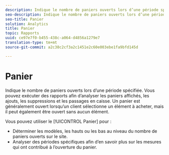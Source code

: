 ```yaml
---
description: Indique le nombre de paniers ouverts lors d’une période spécifiée. Vous pouvez exécuter des rapports afin d’analyser les paniers affichés, les ajouts, les suppressions et les passages en caisse. Un panier est généralement ouvert lorsqu’un client sélectionne un élément à acheter, mais il peut également être ouvert sans aucun élément.
seo-description: Indique le nombre de paniers ouverts lors d’une période spécifiée. Vous pouvez exécuter des rapports afin d’analyser les paniers affichés, les ajouts, les suppressions et les passages en caisse. Un panier est généralement ouvert lorsqu’un client sélectionne un élément à acheter, mais il peut également être ouvert sans aucun élément.
seo-title: Panier
solution: Analytics
title: Panier
topic: Rapports
uuid: ce97e7f0-b455-438c-a064-d4856a1279e7
translation-type: tm+mt
source-git-commit: a2c38c2cf3a2c1451e2c60e003ebe1fa9bfd145d

---
```



# Panier

Indique le nombre de paniers ouverts lors d’une période spécifiée. Vous pouvez exécuter des rapports afin d’analyser les paniers affichés, les ajouts, les suppressions et les passages en caisse. Un panier est généralement ouvert lorsqu’un client sélectionne un élément à acheter, mais il peut également être ouvert sans aucun élément.

Vous pouvez utiliser le [!UICONTROL Panier] pour :

* Déterminer les modèles, les hauts ou les bas au niveau du nombre de paniers ouverts sur le site.
* Analyser des périodes spécifiques afin d’en savoir plus sur les mesures qui ont contribué à l’ouverture du panier.


